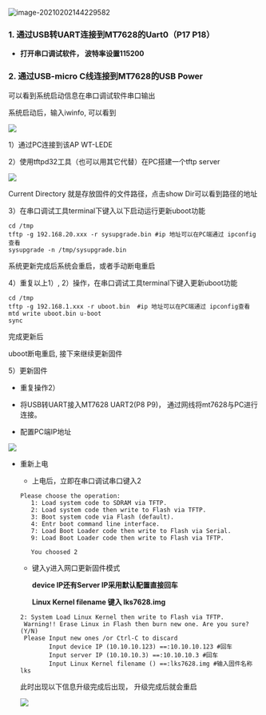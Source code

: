 



![image-20210202144229582](G:\Seeed\desktop\mt7628-openwrt-doc\更新固件\res\image-20210202144229582.png)

### 1. 通过USB转UART连接到MT7628的Uart0（P17 P18）

- **打开串口调试软件， 波特率设置115200**

### 2. 通过USB-micro C线连接到MT7628的USB Power

可以看到系统启动信息在串口调试软件串口输出

系统启动后，输入iwinfo, 可以看到

 ![](G:\Seeed\desktop\mt7628-openwrt-doc\更新固件\res\微信图片_20210202145244.png)



1）通过PC连接到该AP WT-LEDE

2）使用tftpd32工具（也可以用其它代替）在PC搭建一个tftp server

 ![](G:\Seeed\desktop\mt7628-openwrt-doc\更新固件\res\image-20210202145919627.png)

Current Directory 就是存放固件的文件路径，点击show Dir可以看到路径的地址

3）在串口调试工具terminal下键入以下启动运行更新uboot功能

```shell
cd /tmp
tftp -g 192.168.20.xxx -r sysupgrade.bin #ip 地址可以在PC端通过 ipconfig查看
sysupgrade -n /tmp/sysupgrade.bin
```

系统更新完成后系统会重启，或者手动断电重启

4）重复以上1）, 2）操作，在串口调试工具terminal下键入更新uboot功能

```shell
cd /tmp
tftp -g 192.168.1.xxx -r uboot.bin  #ip 地址可以在PC端通过 ipconfig查看
mtd write uboot.bin u-boot 
sync
```

完成更新后

uboot断电重启, 接下来继续更新固件

5）更新固件

- 重复操作2）

- 将USB转UART接入MT7628 UART2(P8 P9)， 通过网线将mt7628与PC进行连接。

- 配置PC端IP地址

![](G:\Seeed\desktop\mt7628-openwrt-doc\更新固件\res\微信截图_20210202163651.png)

- 重新上电

  - 上电后，立即在串口调试串口键入2

  ```
  Please choose the operation:
     1: Load system code to SDRAM via TFTP.
     2: Load system code then write to Flash via TFTP.
     3: Boot system code via Flash (default).
     4: Entr boot command line interface.
     7: Load Boot Loader code then write to Flash via Serial.
     9: Load Boot Loader code then write to Flash via TFTP.
     
     You choosed 2
  ```

  - 键入y进入网口更新固件模式

    **device IP还有Server IP采用默认配置直接回车**

     **Linux Kernel filename 键入 lks7628.img**

  ```
  2: System Load Linux Kernel then write to Flash via TFTP.
   Warning!! Erase Linux in Flash then burn new one. Are you sure?(Y/N)
   Please Input new ones /or Ctrl-C to discard
          Input device IP (10.10.10.123) ==:10.10.10.123 #回车
          Input server IP (10.10.10.3) ==:10.10.10.3 #回车
          Input Linux Kernel filename () ==:lks7628.img #输入固件名称lks
  ```

  此时出现以下信息升级完成后出现， 升级完成后就会重启

  ![](G:\Seeed\desktop\mt7628-openwrt-doc\更新固件\res\微信截图_20210202163557.png)

  

  

  

  

